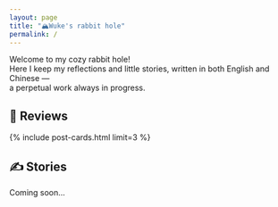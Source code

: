 ```yaml
---
layout: page
title: "🏔️Wuke's rabbit hole"
permalink: /
---
```

Welcome to my cozy rabbit hole!<br>
Here I keep my reflections and little stories, written in both English and Chinese — <br>
a perpetual work always in progress.

## 📖 Reviews

<div class="post-cards" markdown="0">
  {% include post-cards.html limit=3 %}
</div>

## ✍️ Stories
Coming soon...